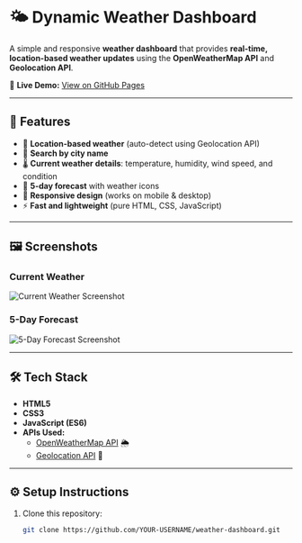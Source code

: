 # 🌤️ Dynamic Weather Dashboard

A simple and responsive **weather dashboard** that provides **real-time, location-based weather updates** using the **OpenWeatherMap API** and **Geolocation API**.  

🔗 **Live Demo:** [View on GitHub Pages](https://codewwithganeshhh.github.io/weather-dashboard/)  

---

## 🚀 Features
- 📍 **Location-based weather** (auto-detect using Geolocation API)  
- 🔎 **Search by city name**  
- 🌡️ **Current weather details**: temperature, humidity, wind speed, and condition  
- 📅 **5-day forecast** with weather icons  
- 📱 **Responsive design** (works on mobile & desktop)  
- ⚡ **Fast and lightweight** (pure HTML, CSS, JavaScript)  

---

## 🖼️ Screenshots

### Current Weather
![Current Weather Screenshot](https://via.placeholder.com/600x300.png?text=Current+Weather+Dashboard)

### 5-Day Forecast
![5-Day Forecast Screenshot](https://via.placeholder.com/600x300.png?text=5-Day+Forecast)

---

## 🛠️ Tech Stack
- **HTML5**  
- **CSS3**  
- **JavaScript (ES6)**  
- **APIs Used:**  
  - [OpenWeatherMap API](https://openweathermap.org/api) 🌦️  
  - [Geolocation API](https://developer.mozilla.org/en-US/docs/Web/API/Geolocation_API) 📍  

---

## ⚙️ Setup Instructions

1. Clone this repository:
   ```bash
   git clone https://github.com/YOUR-USERNAME/weather-dashboard.git
